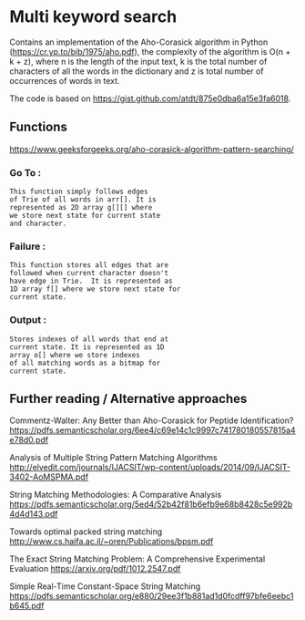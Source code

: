 # Multi keyword search

Contains an implementation of the Aho-Corasick algorithm in Python
(https://cr.yp.to/bib/1975/aho.pdf), the complexity of the algorithm is O(n + k + z), where n is the length of the input text, k is the total number of characters of all the words in the dictionary and z is total number of occurrences of words in text.

The code is based on https://gist.github.com/atdt/875e0dba6a15e3fa6018.

## Functions

https://www.geeksforgeeks.org/aho-corasick-algorithm-pattern-searching/

### Go To :
```   
This function simply follows edges
of Trie of all words in arr[]. It is
represented as 2D array g[][] where
we store next state for current state
and character.
```

### Failure :
```
This function stores all edges that are
followed when current character doesn't
have edge in Trie.  It is represented as
1D array f[] where we store next state for
current state.
```

### Output :
```
Stores indexes of all words that end at
current state. It is represented as 1D
array o[] where we store indexes
of all matching words as a bitmap for
current state.
```

## Further reading / Alternative approaches

Commentz-Walter: Any Better than Aho-Corasick for Peptide Identification?
https://pdfs.semanticscholar.org/6ee4/c69e14c1c9997c741780180557815a4e78d0.pdf

Analysis of Multiple String Pattern Matching Algorithms
http://elvedit.com/journals/IJACSIT/wp-content/uploads/2014/09/IJACSIT-3402-AoMSPMA.pdf

String Matching Methodologies: A Comparative Analysis
https://pdfs.semanticscholar.org/5ed4/52b42f81b6efb9e68b8428c5e992b4d4d143.pdf

Towards optimal packed string matching
http://www.cs.haifa.ac.il/~oren/Publications/bpsm.pdf

The Exact String Matching Problem: A Comprehensive Experimental Evaluation
https://arxiv.org/pdf/1012.2547.pdf

Simple Real-Time Constant-Space String Matching
https://pdfs.semanticscholar.org/e880/29ee3f1b881ad1d0fcdff97bfe6eebc1b645.pdf
